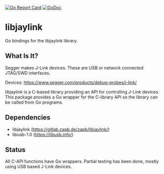 [![Go Report Card](https://goreportcard.com/badge/github.com/deadsy/libjaylink)](https://goreportcard.com/report/github.com/deadsy/libjaylink)
[![GoDoc](https://godoc.org/github.com/deadsy/libjaylink?status.svg)](https://godoc.org/github.com/deadsy/libjaylink)

# libjaylink
Go bindings for the libjaylink library.

## What Is It?

Segger makes J-Link devices. These are USB or network connected JTAG/SWD interfaces.

Devices: https://www.segger.com/products/debug-probes/j-link/

libjaylink is a C-based library providing an API for controlling J-Link devices.
This package provides a Go wrapper for the C-library API so the library can be called from Go programs.

## Dependencies

 * libjaylink (https://gitlab.zapb.de/zapb/libjaylink/)
 * libusb-1.0 (https://libusb.info/)
 
## Status
 
All C-API functions have Go wrappers.
Partial testing has been done, mostly using USB based J-Link devices.
